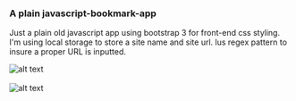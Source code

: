 ### A plain javascript-bookmark-app  

Just a plain old javascript app using bootstrap 3 for front-end css styling. I'm using local storage to store a site name and site url. lus regex pattern to insure a proper URL is inputted.  
  
![alt text]()  
<br/>
![alt text]()
